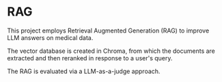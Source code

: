 # RAG

This project employs Retrieval Augmented Generation (RAG) to improve LLM answers on medical data. 

The vector database is created in Chroma, from which the documents are extracted and then reranked in response to a user's query. 

The RAG is evaluated via a LLM-as-a-judge approach. 

